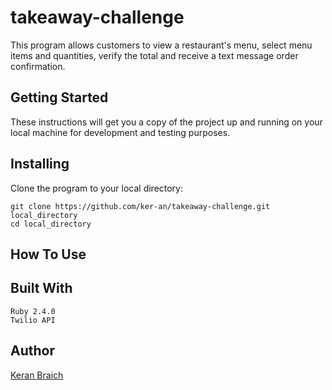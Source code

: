 # takeaway-challenge

This program allows customers to view a restaurant's menu, select menu items and quantities, verify the total and receive a text message order confirmation.

## Getting Started

These instructions will get you a copy of the project up and running on your local machine for development and testing purposes.


## Installing

Clone the program to your local directory:

```
git clone https://github.com/ker-an/takeaway-challenge.git local_directory
cd local_directory
```

## How To Use

## Built With

```
Ruby 2.4.0
Twilio API
```

## Author

[Keran Braich](https://github.com/ker-an)

